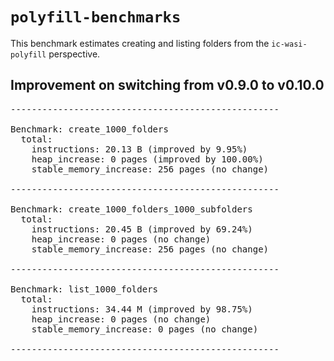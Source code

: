 # `polyfill-benchmarks`

This benchmark estimates creating and listing folders from the `ic-wasi-polyfill` perspective.

## Improvement on switching from v0.9.0 to v0.10.0

<pre>
---------------------------------------------------

Benchmark: create_1000_folders
  total:
    instructions: 20.13 B (improved by 9.95%)
    heap_increase: 0 pages (improved by 100.00%)
    stable_memory_increase: 256 pages (no change)

---------------------------------------------------

Benchmark: create_1000_folders_1000_subfolders
  total:
    instructions: 20.45 B (improved by 69.24%)
    heap_increase: 0 pages (no change)
    stable_memory_increase: 256 pages (no change)

---------------------------------------------------

Benchmark: list_1000_folders
  total:
    instructions: 34.44 M (improved by 98.75%)
    heap_increase: 0 pages (no change)
    stable_memory_increase: 0 pages (no change)

---------------------------------------------------
</pre>